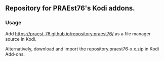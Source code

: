 ## Repository for PRAEst76's Kodi addons.

### Usage

Add https://praest-76.github.io/repository.praest76/ as a file manager source in Kodi.

Alternatively, download and import the repository.praest76-x.x.zip in Kodi Add-ons.
